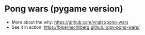 # Pong wars (pygame version)

- More about the why: <https://github.com/vnglst/pong-wars>
- See it in action: <https://bjoernschilberg.github.io/py-pong-wars/>
